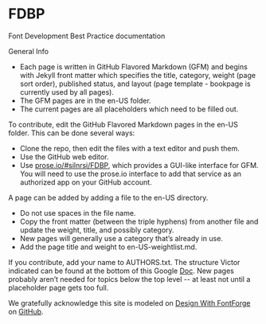 # FDBP
Font Development Best Practice documentation

General Info
- Each page is written in GitHub Flavored Markdown (GFM) and begins with Jekyll front matter which specifies the title, category, weight (page sort order), published status, and layout (page template - bookpage is currently used by all pages).
- The GFM pages are in the en-US folder.
- The current pages are all placeholders which need to be filled out.

To contribute, edit the GitHub Flavored Markdown pages in the en-US folder.
This can be done several ways:
- Clone the repo, then edit the files with a text editor and push them.
- Use the GitHub web editor.
- Use [prose.io/#silnrsi/FDBP](http://prose.io/#silnrsi/FDBP), which provides a GUI-like interface for GFM.
You will need to use the prose.io interface to add that service as an authorized app on your GitHub account.

A page can be added by adding a file to the en-US directory.
- Do not use spaces in the file name.
- Copy the front matter (between the triple hyphens) from another file and update the
weight, title, and possibly category.
- New pages will generally use a category that’s already in use.
- Add the page title and weight to en-US-weightlist.md.

If you contribute, add your name to AUTHORS.txt. The structure Victor indicated can be found
at the bottom of this Google [Doc](https://docs.google.com/document/d/1F0K-oYRw6ZqHvM1TT2k0_CkQuv-pJqvRQgQXNUb02IA/edit#heading=h.zhldii2y6sjb). New pages probably aren’t needed for topics below the top level -- at least not until a placeholder page gets too full.

We gratefully acknowledge this site is modeled on [Design With FontForge] on [GitHub].

[Design With FontForge]: http://designwithfontforge.com
[GitHub]: https://github.com/fontforge/designwithfontforge.com
